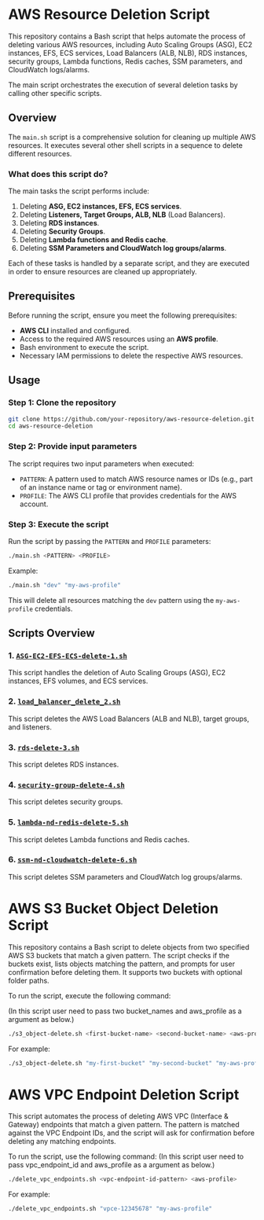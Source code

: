 
# AWS Resource Deletion Script

This repository contains a Bash script that helps automate the process of deleting various AWS resources, including Auto Scaling Groups (ASG), EC2 instances, EFS, ECS services, Load Balancers (ALB, NLB), RDS instances, security groups, Lambda functions, Redis caches, SSM parameters, and CloudWatch logs/alarms.

The main script orchestrates the execution of several deletion tasks by calling other specific scripts.

## Overview

The `main.sh` script is a comprehensive solution for cleaning up multiple AWS resources. It executes several other shell scripts in a sequence to delete different resources.

### What does this script do?

The main tasks the script performs include:

1. Deleting **ASG, EC2 instances, EFS, ECS services**.
2. Deleting **Listeners, Target Groups, ALB, NLB** (Load Balancers).
3. Deleting **RDS instances**.
4. Deleting **Security Groups**.
5. Deleting **Lambda functions and Redis cache**.
6. Deleting **SSM Parameters and CloudWatch log groups/alarms**.

Each of these tasks is handled by a separate script, and they are executed in order to ensure resources are cleaned up appropriately.

## Prerequisites

Before running the script, ensure you meet the following prerequisites:

- **AWS CLI** installed and configured.
- Access to the required AWS resources using an **AWS profile**.
- Bash environment to execute the script.
- Necessary IAM permissions to delete the respective AWS resources.

## Usage

### Step 1: Clone the repository
```bash
git clone https://github.com/your-repository/aws-resource-deletion.git
cd aws-resource-deletion
```

### Step 2: Provide input parameters

The script requires two input parameters when executed:
- `PATTERN`: A pattern used to match AWS resource names or IDs (e.g., part of an instance name or tag or environment name).
- `PROFILE`: The AWS CLI profile that provides credentials for the AWS account.

### Step 3: Execute the script

Run the script by passing the `PATTERN` and `PROFILE` parameters:

```bash
./main.sh <PATTERN> <PROFILE>
```

Example:
```bash
./main.sh "dev" "my-aws-profile"
```

This will delete all resources matching the `dev` pattern using the `my-aws-profile` credentials.

## Scripts Overview

### 1. [`ASG-EC2-EFS-ECS-delete-1.sh`](./scripts/ASG-EC2-EFS-ECS-delete-1.sh)
This script handles the deletion of Auto Scaling Groups (ASG), EC2 instances, EFS volumes, and ECS services.

### 2. [`load_balancer_delete_2.sh`](./scripts/load_balancer_delete_2.sh)
This script deletes the AWS Load Balancers (ALB and NLB), target groups, and listeners.

### 3. [`rds-delete-3.sh`](./scripts/rds-delete-3.sh)
This script deletes RDS instances.

### 4. [`security-group-delete-4.sh`](./scripts/security-group-delete-4.sh)
This script deletes security groups.

### 5. [`lambda-nd-redis-delete-5.sh`](./scripts/lambda-nd-redis-delete-5.sh)
This script deletes Lambda functions and Redis caches.

### 6. [`ssm-nd-cloudwatch-delete-6.sh`](./scripts/ssm-nd-cloudwatch-delete-6.sh)
This script deletes SSM parameters and CloudWatch log groups/alarms.


# AWS S3 Bucket Object Deletion Script

This repository contains a Bash script to delete objects from two specified AWS S3 buckets that match a given pattern. The script checks if the buckets exist, lists objects matching the pattern, and prompts for user confirmation before deleting them. It supports two buckets with optional folder paths.


To run the script, execute the following command:

(In this script user need to pass two bucket_names and aws_profile as a argument as below.) 

```bash
./s3_object-delete.sh <first-bucket-name> <second-bucket-name> <aws-profile>
```

For example:

```bash
./s3_object-delete.sh "my-first-bucket" "my-second-bucket" "my-aws-profile"
```

# AWS VPC Endpoint Deletion Script

This script automates the process of deleting AWS VPC (Interface & Gateway) endpoints that match a given pattern. The pattern is matched against the VPC Endpoint IDs, and the script will ask for confirmation before deleting any matching endpoints.

To run the script, use the following command:
(In this script user need to pass vpc_endpoint_id and aws_profile as a argument as below.) 

```bash
./delete_vpc_endpoints.sh <vpc-endpoint-id-pattern> <aws-profile>
```
For example:

```bash
./delete_vpc_endpoints.sh "vpce-12345678" "my-aws-profile"
```